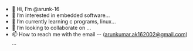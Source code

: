- 👋 Hi, I’m @arunk-16
- 👀 I’m interested in embedded software...
- 🌱 I’m currently learning c programs, linux...
- 💞️ I’m looking to collaborate on ...
- 📫 How to reach me with the email -- (arunkumar.ak162002@gmail.com) ...

<!---
arunk-16/arunk-16 is a ✨ special ✨ repository because its `README.md` (this file) appears on your GitHub profile.
You can click the Preview link to take a look at your changes.
--->
